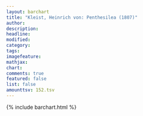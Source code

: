 ```yaml
---
layout: barchart
title: "Kleist, Heinrich von: Penthesilea (1807)"
author:
description:
headline:
modified:
category:
tags:
imagefeature: 
mathjax: 
chart: 
comments: true
featured: false
list: false
amounttsv: 152.tsv
---
```

{% include barchart.html %}
